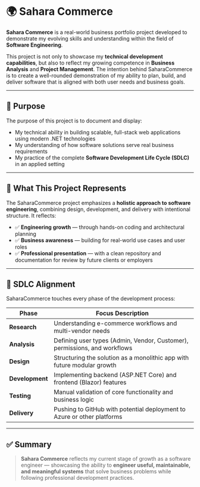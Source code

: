 # 🌍 Sahara Commerce

**Sahara Commerce** is a real-world business portfolio project developed to demonstrate my evolving skills and understanding within the field of **Software Engineering**.

This project is not only to showcase my **technical development capabilities**, but also to reflect my growing competence in **Business Analysis** and **Project Management**. The intention behind SaharaCommerce is to create a well-rounded demonstration of my ability to plan, build, and deliver software that is aligned with both user needs and business goals.

---

## 🚀 Purpose

The purpose of this project is to document and display:
- My technical ability in building scalable, full-stack web applications using modern .NET technologies
- My understanding of how software solutions serve real business requirements
- My practice of the complete **Software Development Life Cycle (SDLC)** in an applied setting

---

## 🧠 What This Project Represents

The SaharaCommerce project emphasizes a **holistic approach to software engineering**, combining design, development, and delivery with intentional structure. It reflects:

- ✅ **Engineering growth** — through hands-on coding and architectural planning
- ✅ **Business awareness** — building for real-world use cases and user roles
- ✅ **Professional presentation** — with a clean repository and documentation for review by future clients or employers

---

## 🔁 SDLC Alignment

SaharaCommerce touches every phase of the development process:

| Phase        | Focus Description |
|--------------|-------------------|
| **Research**   | Understanding e-commerce workflows and multi-vendor needs |
| **Analysis**   | Defining user types (Admin, Vendor, Customer), permissions, and workflows |
| **Design**     | Structuring the solution as a monolithic app with future modular growth |
| **Development**| Implementing backend (ASP.NET Core) and frontend (Blazor) features |
| **Testing**    | Manual validation of core functionality and business logic |
| **Delivery**   | Pushing to GitHub with potential deployment to Azure or other platforms |

---

## ✅ Summary

> **Sahara Commerce** reflects my current stage of growth as a software engineer — showcasing the ability to **engineer useful, maintainable, and meaningful systems** that solve business problems while following professional development practices.
